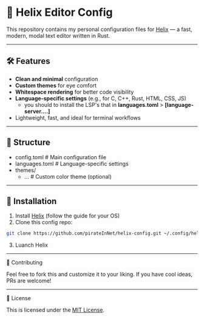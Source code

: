 # 🧠 Helix Editor Config

This repository contains my personal configuration files for [Helix](https://helix-editor.com/) — a fast, modern, modal text editor written in Rust.

***
## 🛠️ Features

- **Clean and minimal** configuration
- **Custom themes** for eye comfort
- **Whitespace rendering** for better code visibility
- **Language-specific settings** (e.g., for C, C++, Rust, HTML, CSS, JS)
	- you should to install the LSP's that in **languages.toml** > **[language-server....]**
- Lightweight, fast, and ideal for terminal workflows

***
## 📁 Structure

- config.toml # Main configuration file
- languages.toml # Language-specific settings
- themes/
	- ... # Custom color theme (optional)
***
## 🚀 Installation

1. Install [Helix](https://helix-editor.com/download) (follow the guide for your OS)
2. Clone this config repo:
```bash
git clone https://github.com/pirateInNet/helix-config.git ~/.config/helix
```
3. Luanch Helix

***

🤝 Contributing

Feel free to fork this and customize it to your liking. If you have cool ideas, PRs are welcome!

***

📜 License

This is licensed under the [MIT License](LICENSE).
